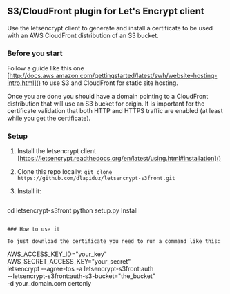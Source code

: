 ## S3/CloudFront plugin for Let's Encrypt client

Use the letsencrypt client to generate and install a certificate to be used with
an AWS CloudFront distribution of an S3 bucket.

### Before you start

Follow a guide like this one [http://docs.aws.amazon.com/gettingstarted/latest/swh/website-hosting-intro.html]()
to use S3 and CloudFront for static site hosting.

Once you are done you should have a domain pointing to a CloudFront distribution
that will use an S3 bucket for origin. It is important for the certificate
validation that both HTTP and HTTPS traffic are enabled (at least while you get
  the certificate).

### Setup

1. Install the letsencrypt client [https://letsencrypt.readthedocs.org/en/latest/using.html#installation]()
1. Clone this repo locally: `git clone https://github.com/dlapiduz/letsencrypt-s3front.git`
1. Install it:

   ```
  cd letsencrypt-s3front
  python setup.py Install
  ```

### How to use it

To just download the certificate you need to run a command like this:
```
AWS_ACCESS_KEY_ID="your_key" \
AWS_SECRET_ACCESS_KEY="your_secret" \
letsencrypt --agree-tos -a letsencrypt-s3front:auth \
--letsencrypt-s3front:auth-s3-bucket="the_bucket" \
-d your_domain.com certonly
